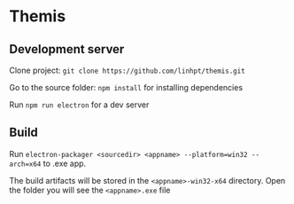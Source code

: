 # Themis

## Development server

Clone project: `git clone https://github.com/linhpt/themis.git`

Go to the source folder: `npm install` for installing dependencies

Run `npm run electron` for a dev server

## Build

Run `electron-packager <sourcedir> <appname> --platform=win32 --arch=x64` to .exe app. 

The build artifacts will be stored in the `<appname>-win32-x64` directory. Open the folder you will see the `<appname>.exe` file
